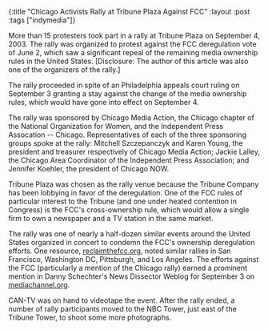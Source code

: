 {:title "Chicago Activists Rally at Tribune Plaza Against FCC"
:layout :post
:tags  ["indymedia"]}

More than 15 protesters took part in a rally at Tribune Plaza on September 4, 2003. The rally was organized to protest against the FCC deregulation vote of June 2, which saw a significant repeal of the remaining media ownership rules
in the United States. [Disclosure: The author of this article was also one of
the organizers of the rally.]

The rally proceeded in spite of an Philadelphia appeals court ruling on
September 3 granting a stay against the change of the media ownership rules,
which would have gone into effect on September 4.

The rally was sponsored by Chicago Media Action, the Chicago chapter of the
National Organization for Women, and the Independent Press Assocation -- Chicago. Representatives of each of the three sponsoring groups spoke at the rally: Mitchell Szczepanczyk and Karen Young, the president and treasurer
respectively of Chicago Media Action; Jackie Lalley, the Chicago Area
Coordinator of the Independent Press Association; and Jennifer Koehler, the
president of Chicago NOW.

Tribune Plaza was chosen as the rally venue because the Tribune Company has
been lobbying in favor of the deregulation. One of the FCC rules of particular
interest to the Tribune (and one under heated contention in Congress) is the
FCC's cross-ownership rule, which would allow a single firm to own a newspaper
and a TV station in the same market.

The rally was one of nearly a half-dozen similar events around the United
States organized in concert to condemn the FCC's ownership deregulation
efforts. One resource, [reclaimthefcc.org](http://www.reclaimthefcc.org),
noted similar rallies in San Francisco, Washington DC, Pittsburgh, and Los
Angeles. The efforts against the FCC (particularly a mention of the Chicago
rally) earned a prominent mention in Danny Schechter's News Dissector Weblog
for September 3 on [mediachannel.org](http://www.mediachannel.org).

CAN-TV was on hand to videotape the event. After the rally ended, a number of
rally participants moved to the NBC Tower, just east of the Tribune Tower, to
shoot some more photographs.


